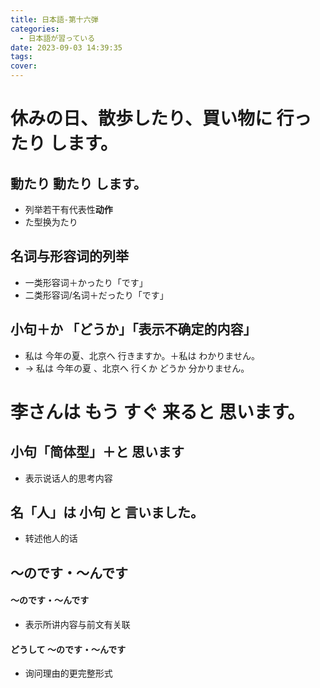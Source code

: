```yaml
---
title: 日本語-第十六弾
categories:
  - 日本語が習っている
date: 2023-09-03 14:39:35
tags:
cover:
---
```


# 休みの日、散歩したり、買い物に 行ったり します。

## 動たり 動たり します。

- 列举若干有代表性**动作**
- た型换为たり

## 名词与形容词的列举

- 一类形容词＋かったり「です」
- 二类形容词/名词＋だったり「です」

## 小句＋か 「どうか」「表示不确定的内容」

- 私は 今年の夏、北京へ 行きますか。＋私は わかりません。
- → 私は 今年の夏 、北京へ 行くか どうか 分かりません。

# 李さんは もう すぐ 来ると 思います。

## 小句「简体型」＋と 思います

- 表示说话人的思考内容

## 名「人」は 小句 と 言いました。

- 转述他人的话

## 〜のです・〜んです

#### 〜のです・〜んです

- 表示所讲内容与前文有关联

#### どうして 〜のです・〜んです

- 询问理由的更完整形式

